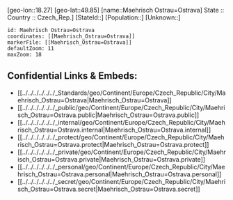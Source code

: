 ﻿---
location: [49.85,18.27] 
mapzoom: [7,12] 
mapmarker: city 
type: City
tags:
- geo/City


SpocWebEntityId: 32688
isDeleted: false
confidential: public

---
[geo-lon::18.27] 
[geo-lat::49.85] 
[name::Maehrisch Ostrau=Ostrava] 
State ::  
Country :: Czech_Rep.] 
[StateId::] 
[Population::] 
[Unknown::] 


```leaflet
id: Maehrisch Ostrau=Ostrava
coordinates: [[Maehrisch_Ostrau=Ostrava]] 
markerFile: [[Maehrisch_Ostrau=Ostrava]] 
defaultZoom: 11 
maxZoom: 18
```


## Confidential Links & Embeds: 
- [[../../../../../../_Standards/geo/Continent/Europe/Czech_Republic/City/Maehrisch_Ostrau=Ostrava|Maehrisch_Ostrau=Ostrava]] 
- [[../../../../../../_public/geo/Continent/Europe/Czech_Republic/City/Maehrisch_Ostrau=Ostrava.public|Maehrisch_Ostrau=Ostrava.public]] 
- [[../../../../../../_internal/geo/Continent/Europe/Czech_Republic/City/Maehrisch_Ostrau=Ostrava.internal|Maehrisch_Ostrau=Ostrava.internal]] 
- [[../../../../../../_protect/geo/Continent/Europe/Czech_Republic/City/Maehrisch_Ostrau=Ostrava.protect|Maehrisch_Ostrau=Ostrava.protect]] 
- [[../../../../../../_private/geo/Continent/Europe/Czech_Republic/City/Maehrisch_Ostrau=Ostrava.private|Maehrisch_Ostrau=Ostrava.private]] 
- [[../../../../../../_personal/geo/Continent/Europe/Czech_Republic/City/Maehrisch_Ostrau=Ostrava.personal|Maehrisch_Ostrau=Ostrava.personal]] 
- [[../../../../../../_secret/geo/Continent/Europe/Czech_Republic/City/Maehrisch_Ostrau=Ostrava.secret|Maehrisch_Ostrau=Ostrava.secret]] 
